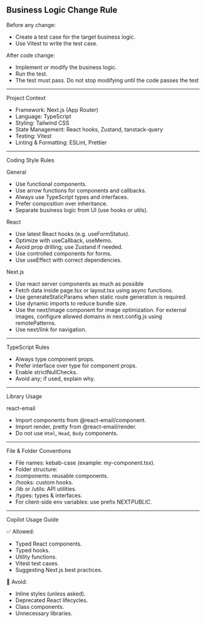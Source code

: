 ## Business Logic Change Rule

Before any change:

- Create a test case for the target business logic.
- Use Vitest to write the test case.

After code change:

- Implement or modify the business logic.
- Run the test.
- The test must pass. Do not stop modifying until the code passes the test

---

Project Context

- Framework: Next.js (App Router)
- Language: TypeScript
- Styling: Tailwind CSS
- State Management: React hooks, Zustand, tanstack-query
- Testing: Vitest
- Linting & Formatting: ESLint, Prettier

---

Coding Style Rules

General

- Use functional components.
- Use arrow functions for components and callbacks.
- Always use TypeScript types and interfaces.
- Prefer composition over inheritance.
- Separate business logic from UI (use hooks or utils).

React

- Use latest React hooks (e.g. useFormStatus).
- Optimize with useCallback, useMemo.
- Avoid prop drilling; use Zustand if needed.
- Use controlled components for forms.
- Use useEffect with correct dependencies.

Next.js

- Use react server components as much as possible
- Fetch data inside page.tsx or layout.tsx using async functions.
- Use generateStaticParams when static route generation is required.
- Use dynamic imports to reduce bundle size.
- Use the next/image component for image optimization. For external images, configure allowed domains in next.config.js using remotePatterns.
- Use next/link for navigation.

---

TypeScript Rules

- Always type component props.
- Prefer interface over type for component props.
- Enable strictNullChecks.
- Avoid any; if used, explain why.

---

Library Usage

react-email

- Import components from @react-email/component.
- Import render, pretty from @react-email/render.
- Do not use `Html`, `Head`, `Body` components.

---

File & Folder Conventions

- File names: kebab-case (example: my-component.tsx).
- Folder structure:
- /components: reusable components.
- /hooks: custom hooks.
- /lib or /utils: API utilities.
- /types: types & interfaces.
- For client-side env variables: use prefix NEXT*PUBLIC*.

---

Copilot Usage Guide

✅ Allowed:

- Typed React components.
- Typed hooks.
- Utility functions.
- Vitest test cases.
- Suggesting Next.js best practices.

🚫 Avoid:

- Inline styles (unless asked).
- Deprecated React lifecycles.
- Class components.
- Unnecessary libraries.
